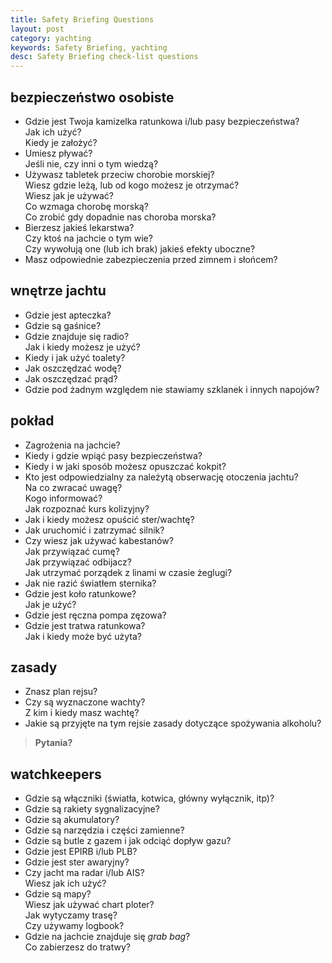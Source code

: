 ```yaml
---
title: Safety Briefing Questions
layout: post
category: yachting
keywords: Safety Briefing, yachting
desc: Safety Briefing check-list questions
---
```

bezpieczeństwo osobiste
-----------------------

* Gdzie jest Twoja kamizelka ratunkowa i/lub pasy bezpieczeństwa?   
  Jak ich użyć?  
  Kiedy je założyć?
* Umiesz pływać?   
  Jeśli nie, czy inni o tym wiedzą?
* Używasz tabletek przeciw chorobie morskiej?   
  Wiesz gdzie leżą, lub od kogo możesz je otrzymać?  
  Wiesz jak je używać?  
  Co wzmaga chorobę morską?  
  Co zrobić gdy dopadnie nas choroba morska?
* Bierzesz jakieś lekarstwa?   
  Czy ktoś na jachcie o tym wie?   
  Czy wywołują one (lub ich brak) jakieś efekty uboczne?
* Masz odpowiednie zabezpieczenia przed zimnem i słońcem?
    
wnętrze jachtu
---------------

* Gdzie jest apteczka?
* Gdzie są gaśnice?
* Gdzie znajduje się radio?  
  Jak i kiedy możesz je użyć?
* Kiedy i jak użyć toalety?
* Jak oszczędzać wodę?  
* Jak oszczędzać prąd? 
* Gdzie pod żadnym względem nie stawiamy szklanek i innych napojów?

pokład
------

* Zagrożenia na jachcie?
* Kiedy i gdzie wpiąć pasy bezpieczeństwa?  
* Kiedy i w jaki sposób możesz opuszczać kokpit?   
* Kto jest odpowiedzialny za należytą obserwację otoczenia jachtu?  
  Na co zwracać uwagę?  
  Kogo informować?   
  Jak rozpoznać kurs kolizyjny?
* Jak i kiedy możesz opuścić ster/wachtę?
* Jak uruchomić i zatrzymać silnik?
* Czy wiesz jak używać kabestanów?  
  Jak przywiązać cumę?  
  Jak przywiązać odbijacz?  
  Jak utrzymać porządek z linami w czasie żeglugi?
* Jak nie razić światłem sternika?
* Gdzie jest koło ratunkowe?  
  Jak je użyć?
* Gdzie jest ręczna pompa zęzowa? 
* Gdzie jest tratwa ratunkowa?   
  Jak i kiedy może być użyta?

zasady
------

* Znasz plan rejsu?
* Czy są wyznaczone wachty?  
  Z kim i kiedy masz wachtę?
* Jakie są przyjęte na tym rejsie zasady dotyczące spożywania alkoholu? 

>    
> **Pytania?**  
>    

watchkeepers
-------------

* Gdzie są włączniki (światła, kotwica, główny wyłącznik, itp)?
* Gdzie są rakiety sygnalizacyjne? 
* Gdzie są akumulatory?
* Gdzie są narzędzia i części zamienne?
* Gdzie są butle z gazem i jak odciąć dopływ gazu?
* Gdzie jest EPIRB i/lub PLB?
* Gdzie jest ster awaryjny?
* Czy jacht ma radar i/lub AIS?  
  Wiesz jak ich użyć?
* Gdzie są mapy?  
  Wiesz jak używać chart ploter?  
  Jak wytyczamy trasę?  
  Czy używamy logbook?  
* Gdzie na jachcie znajduje się *grab bag*?    
  Co zabierzesz do tratwy? 